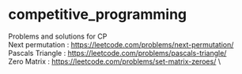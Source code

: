 # competitive_programming
Problems and solutions for CP \
Next permutation : https://leetcode.com/problems/next-permutation/ \
Pascals Triangle : https://leetcode.com/problems/pascals-triangle/ \
Zero Matrix : https://leetcode.com/problems/set-matrix-zeroes/ \

